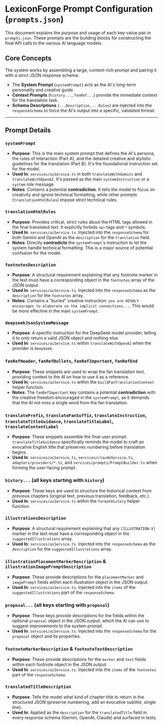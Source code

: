 # LexiconForge Prompt Configuration (`prompts.json`)

This document explains the purpose and usage of each key-value pair in `prompts.json`. These prompts are the building blocks for constructing the final API calls to the various AI language models.

## Core Concepts

The system works by assembling a large, context-rich prompt and pairing it with a strict JSON response schema.
- The **System Prompt** (`systemPrompt`) acts as the AI's long-term personality and creative guide.
- **Context Prompts** (`history...`, `fanRef...`) provide the immediate context for the translation task.
- **Schema Descriptions** (`...Description`, `...Rules`) are injected into the `responseSchema` to force the AI's output into a specific, validated format.

---

## Prompt Details

### `systemPrompt`
- **Purpose**: This is the main system prompt that defines the AI's persona, the rules of interaction (Part A), and the detailed creative and stylistic guidelines for the translation (Part B). It's the foundational instruction set for the model.
- **Used In**: `services/aiService.ts` in both `translateWithGemini` and `translateWithOpenAI`. It's passed as the main `systemInstruction` or a `system` role message.
- **Notes**: Contains a potential **contradiction**. It tells the model to focus on creativity and ignore technical formatting, while other prompts (`translationHtmlRules`) impose strict technical rules.

### `translationHtmlRules`
- **Purpose**: Provides critical, strict rules about the HTML tags allowed in the final translated text. It explicitly forbids `<p>` tags and `*` symbols.
- **Used In**: `services/aiService.ts`. Injected into the `responseSchema` for both Gemini and OpenAI as the `description` for the `translation` field.
- **Notes**: Directly **contradicts** the `systemPrompt`'s instruction to let the system handle technical formatting. This is a major source of potential confusion for the model.

### `footnotesDescription`
- **Purpose**: A structural requirement explaining that any footnote marker in the text must have a corresponding object in the `footnotes` array of the JSON output.
- **Used In**: `services/aiService.ts`. Injected into the `responseSchema` as the `description` for the `footnotes` array.
- **Notes**: Contains a "buried" creative instruction: `you are HIGHLY encourages to elaborate on the implicit connections...`. This would be more effective in the main `systemPrompt`.

### `deepseekJsonSystemMessage`
- **Purpose**: A specific instruction for the DeepSeek model provider, telling it to *only* return a valid JSON object and nothing else.
- **Used In**: `services/aiService.ts` within `translateWithOpenAI` when the provider is `DeepSeek`.

### `fanRefHeader`, `fanRefBullets`, `fanRefImportant`, `fanRefEnd`
- **Purpose**: These snippets are used to wrap the fan translation text, providing context to the AI on how to use it as a reference.
- **Used In**: `services/aiService.ts` within the `buildFanTranslationContext` helper function.
- **Notes**: The `fanRefImportant` key contains a potential **contradiction** with the creative freedom encouraged in the `systemPrompt`, as it demands that the AI not miss a single word from the fan translation.

### `translatePrefix`, `translateFanSuffix`, `translateInstruction`, `translateTitleGuidance`, `translateTitleLabel`, `translateContentLabel`
- **Purpose**: These snippets assemble the final user prompt. `translateTitleGuidance` specifically reminds the model to craft an evocative English title that preserves numbering before translation begins.
- **Used In**: `services/aiService.ts`, `services/claudeService.ts`, `adapters/providers/*.ts`, and `services/prompts/PromptBuilder.ts` when forming the user-facing prompt.

### `history...` (all keys starting with `history`)
- **Purpose**: These keys are used to structure the historical context from previous chapters (original text, previous translation, feedback, etc.).
- **Used In**: `services/aiService.ts` within the `formatHistory` helper function.

### `illustrationsDescription`
- **Purpose**: A structural requirement explaining that any `[ILLUSTRATION-X]` marker in the text must have a corresponding object in the `suggestedIllustrations` array.
- **Used In**: `services/aiService.ts`. Injected into the `responseSchema` as the `description` for the `suggestedIllustrations` array.

### `illustrationPlacementMarkerDescription` & `illustrationImagePromptDescription`
- **Purpose**: These provide descriptions for the `placementMarker` and `imagePrompt` fields within each illustration object in the JSON output.
- **Used In**: `services/aiService.ts`. Injected into the `items` of the `suggestedIllustrations` part of the `responseSchema`.

### `proposal...` (all keys starting with `proposal`)
- **Purpose**: These keys provide descriptions for the fields within the optional `proposal` object in the JSON output, which the AI can use to suggest improvements to the system prompt.
- **Used In**: `services/aiService.ts`. Injected into the `responseSchema` for the `proposal` object and its properties.

### `footnoteMarkerDescription` & `footnoteTextDescription`
- **Purpose**: These provide descriptions for the `marker` and `text` fields within each footnote object in the JSON output.
- **Used In**: `services/aiService.ts`. Injected into the `items` of the `footnotes` part of the `responseSchema`.

### `translatedTitleDescription`
- **Purpose**: Tells the model what kind of chapter title to return in the structured JSON (preserve numbering, add an evocative subtitle, single line).
- **Used In**: Applied as the `description` for the `translatedTitle` field in every response schema (Gemini, OpenAI, Claude) and surfaced in tests.
